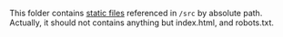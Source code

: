 This folder contains [static files](https://cli.vuejs.org/guide/html-and-static-assets.html#static-assets-handling)
referenced in `/src` by absolute path. Actually, it should not contains anything but index.html, and robots.txt. 
